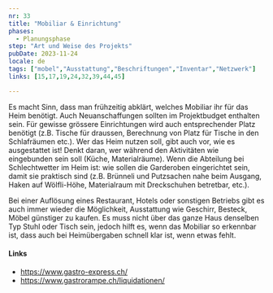 ```yaml
---
nr: 33
title: "Mobiliar & Einrichtung"
phases:
  - Planungsphase
step: "Art und Weise des Projekts"
pubDate: 2023-11-24
locale: de
tags: ["mobel","Ausstattung","Beschriftungen","Inventar","Netzwerk"]
links: [15,17,19,24,32,39,44,45]

---
```


Es macht Sinn, dass man frühzeitig abklärt, welches Mobiliar ihr für das Heim benötigt. Auch Neuanschaffungen sollten im Projektbudget enthalten sein. Für gewisse grössere Einrichtungen wird auch entsprechender Platz benötigt (z.B. Tische für draussen, Berechnung von Platz für Tische in den Schlafräumen etc.). Wer das Heim nutzen soll, gibt auch vor, wie es ausgestattet ist! Denkt daran, wer während den Aktivitäten wie eingebunden sein soll (Küche, Materialräume). Wenn die Abteilung bei Schlechtwetter im Heim ist: wie sollen die Garderoben eingerichtet sein, damit sie praktisch sind (z.B. Brünneli und Putzsachen nahe beim Ausgang, Haken auf Wölfli-Höhe, Materialraum mit Dreckschuhen betretbar, etc.).

Bei einer Auflösung eines Restaurant, Hotels oder sonstigen Betriebs gibt es auch immer wieder die Möglichkeit, Ausstattung wie Geschirr, Besteck, Möbel günstiger zu kaufen. Es muss nicht über das ganze Haus denselben Typ Stuhl oder Tisch sein, jedoch hilft es, wenn das Mobiliar so erkennbar ist, dass auch bei Heimübergaben schnell klar ist, wenn etwas fehlt.

#### Links

- <https://www.gastro-express.ch/>
- <https://www.gastrorampe.ch/liquidationen/>
